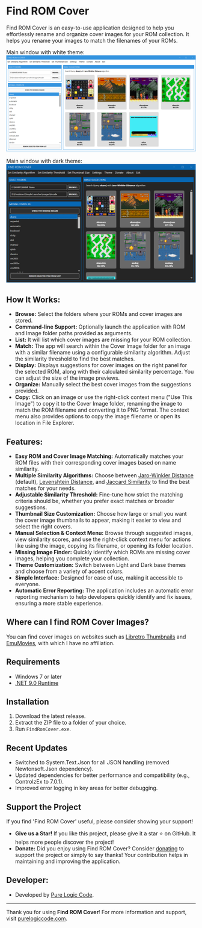 # Find ROM Cover

Find ROM Cover is an easy-to-use application designed to help you effortlessly rename and organize cover images for your ROM collection. It helps you rename your images to match the filenames of your ROMs.

Main window with white theme:
![Screenshot](screenshot2.png)

Main window with dark theme:
![Screenshot](screenshot1.png)

## How It Works:

-   **Browse:** Select the folders where your ROMs and cover images are stored.
-   **Command-line Support:** Optionally launch the application with ROM and Image folder paths provided as arguments.
-   **List:** It will list which cover images are missing for your ROM collection.
-   **Match:** The app will search within the Cover Image folder for an image with a similar filename using a configurable similarity algorithm. Adjust the similarity threshold to find the best matches.
-   **Display:** Displays suggestions for cover images on the right panel for the selected ROM, along with their calculated similarity percentage. You can adjust the size of the image previews.
-   **Organize:** Manually select the best cover images from the suggestions provided.
-   **Copy:** Click on an image or use the right-click context menu ("Use This Image") to copy it to the Cover Image folder, renaming the image to match the ROM filename and converting it to PNG format. The context menu also provides options to copy the image filename or open its location in File Explorer.

## Features:

-   **Easy ROM and Cover Image Matching:** Automatically matches your ROM files with their corresponding cover images based on name similarity.
-   **Multiple Similarity Algorithms:** Choose between [Jaro-Winkler Distance](https://en.wikipedia.org/wiki/Jaro%E2%80%93Winkler_distance) (default), [Levenshtein Distance](https://en.wikipedia.org/wiki/Levenshtein_distance), and [Jaccard Similarity](https://en.wikipedia.org/wiki/Jaccard_index) to find the best matches for your needs.
-   **Adjustable Similarity Threshold:** Fine-tune how strict the matching criteria should be, whether you prefer exact matches or broader suggestions.
-   **Thumbnail Size Customization:** Choose how large or small you want the cover image thumbnails to appear, making it easier to view and select the right covers.
-   **Manual Selection & Context Menu:** Browse through suggested images, view similarity scores, and use the right-click context menu for actions like using the image, copying its filename, or opening its folder location.
-   **Missing Image Finder:** Quickly identify which ROMs are missing cover images, helping you complete your collection.
-   **Theme Customization:** Switch between Light and Dark base themes and choose from a variety of accent colors.
-   **Simple Interface:** Designed for ease of use, making it accessible to everyone.
-   **Automatic Error Reporting:** The application includes an automatic error reporting mechanism to help developers quickly identify and fix issues, ensuring a more stable experience.

## Where can I find ROM Cover Images?

You can find cover images on websites such as [Libretro Thumbnails](https://github.com/libretro-thumbnails/libretro-thumbnails) and [EmuMovies](https://emumovies.com/), with which I have no affiliation.

## Requirements

- Windows 7 or later
- [.NET 9.0 Runtime](https://dotnet.microsoft.com/download/dotnet/9.0)

## Installation

1. Download the latest release.
2. Extract the ZIP file to a folder of your choice.
3. Run `FindRomCover.exe`.

## Recent Updates
- Switched to System.Text.Json for all JSON handling (removed Newtonsoft.Json dependency).
- Updated dependencies for better performance and compatibility (e.g., ControlzEx to 7.0.1).
- Improved error logging in key areas for better debugging.

## Support the Project

If you find 'Find ROM Cover' useful, please consider showing your support!

*   **Give us a Star!** If you like this project, please give it a star ⭐ on GitHub. It helps more people discover the project!
*   **Donate:** Did you enjoy using Find ROM Cover? Consider [donating](https://www.purelogiccode.com/donate) to support the project or simply to say thanks! Your contribution helps in maintaining and improving the application.

## Developer:

- Developed by [Pure Logic Code](https://www.purelogiccode.com).

---

Thank you for using **Find ROM Cover**! For more information and support, visit [purelogiccode.com](https://www.purelogiccode.com).